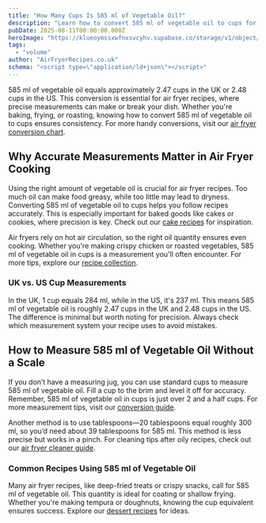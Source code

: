 ```yaml
---
title: "How Many Cups Is 585 ml of Vegetable Oil?"
description: "Learn how to convert 585 ml of vegetable oil to cups for perfect air fryer recipes. Get accurate measurements every time!"
pubDate: 2025-08-11T00:00:00.000Z
heroImage: "https://klueoymssxwfnxsvcyhv.supabase.co/storage/v1/object/public/md/how-many-cups-is-585-ml-of-vegetable-oil-b838e4ea.webp"
tags:
  - "volume"
author: "AirFryerRecipes.co.uk"
schema: "<script type=\"application/ld+json\"></script>"
---
```


<p>585 ml of vegetable oil equals approximately 2.47 cups in the UK or 2.48 cups in the US. This conversion is essential for air fryer recipes, where precise measurements can make or break your dish. Whether you're baking, frying, or roasting, knowing how to convert 585 ml of vegetable oil to cups ensures consistency. For more handy conversions, visit our <a href=https://www.airfryerrecipe.co.uk/air-fryer-conversion-chart>air fryer conversion chart</a>.</p>  

<h2>Why Accurate Measurements Matter in Air Fryer Cooking</h2>  
<p>Using the right amount of vegetable oil is crucial for air fryer recipes. Too much oil can make food greasy, while too little may lead to dryness. Converting 585 ml of vegetable oil to cups helps you follow recipes accurately. This is especially important for baked goods like cakes or cookies, where precision is key. Check out our <a href=https://www.airfryerrecipe.co.uk/recipe-category/cakes>cake recipes</a> for inspiration.</p>  

<p>Air fryers rely on hot air circulation, so the right oil quantity ensures even cooking. Whether you're making crispy chicken or roasted vegetables, 585 ml of vegetable oil in cups is a measurement you'll often encounter. For more tips, explore our <a href=https://www.airfryerrecipe.co.uk/recipes>recipe collection</a>.</p>  

<h3>UK vs. US Cup Measurements</h3>  
<p>In the UK, 1 cup equals 284 ml, while in the US, it's 237 ml. This means 585 ml of vegetable oil is roughly 2.47 cups in the UK and 2.48 cups in the US. The difference is minimal but worth noting for precision. Always check which measurement system your recipe uses to avoid mistakes.</p>  

<h2>How to Measure 585 ml of Vegetable Oil Without a Scale</h2>  
<p>If you don’t have a measuring jug, you can use standard cups to measure 585 ml of vegetable oil. Fill a cup to the brim and level it off for accuracy. Remember, 585 ml of vegetable oil in cups is just over 2 and a half cups. For more measurement tips, visit our <a href=https://www.airfryerrecipe.co.uk/air-fryer-conversion-chart>conversion guide</a>.</p>  

<p>Another method is to use tablespoons—20 tablespoons equal roughly 300 ml, so you’d need about 39 tablespoons for 585 ml. This method is less precise but works in a pinch. For cleaning tips after oily recipes, check out our <a href=https://www.airfryerrecipe.co.uk/air-fryer-cleaner>air fryer cleaner guide</a>.</p>  

<h3>Common Recipes Using 585 ml of Vegetable Oil</h3>  
<p>Many air fryer recipes, like deep-fried treats or crispy snacks, call for 585 ml of vegetable oil. This quantity is ideal for coating or shallow frying. Whether you're making tempura or doughnuts, knowing the cup equivalent ensures success. Explore our <a href=https://www.airfryerrecipe.co.uk/recipe-category/dessert>dessert recipes</a> for ideas.</p>